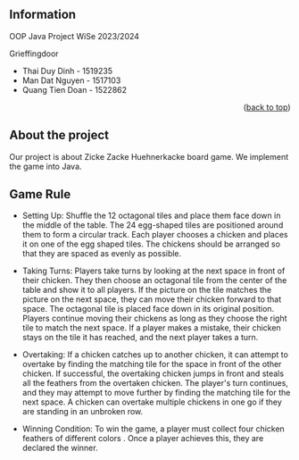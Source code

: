 
## Information

OOP Java Project WiSe 2023/2024

Grieffingdoor
* Thai Duy Dinh - 1519235
* Man Dat Nguyen - 1517103
* Quang Tien Doan - 1522862

<p align="right">(<a href="#readme-top">back to top</a>)</p>


## About the project

Our project is about Zicke Zacke Huehnerkacke board game. We implement the game into Java.

## Game Rule

* Setting Up: Shuffle the 12 octagonal tiles and place them face down in the middle of the table. The 24 egg-shaped tiles are positioned around them to form a circular track. Each player chooses a chicken and places it on one of the egg shaped tiles. The chickens should be arranged so that they are spaced as evenly as possible.

* Taking Turns: Players take turns by looking at the next space in front of their chicken. They then choose an octagonal tile from the center of the table and show it to all players. If the picture on the tile matches the picture on the next space, they can move their chicken forward to that space. The octagonal tile is placed face down in its original position. Players continue moving their chickens as long as they choose the right tile to match the next space. If a player makes a mistake, their chicken stays on the tile it has reached, and the next player takes a turn.

* Overtaking: If a chicken catches up to another chicken, it can attempt to overtake by finding the matching tile for the space in front of the other chicken. If successful, the overtaking chicken jumps in front and steals all the feathers from the overtaken chicken. The player's turn continues, and they may attempt to move further by finding the matching tile for the next space. A chicken can overtake multiple chickens in one go if they are standing in an unbroken row.

* Winning Condition: To win the game, a player must collect four chicken feathers of different colors . Once a player achieves this, they are declared the winner.
